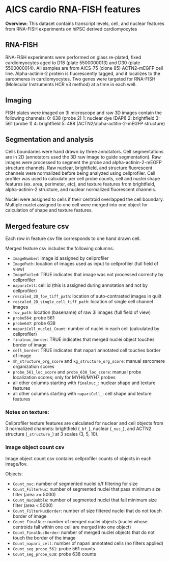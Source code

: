 # AICS cardio RNA-FISH features 

**Overview:** This dataset contains transcript levels, cell, and nuclear features from
RNA-FISH experiments on hiPSC derived cardiomyocytes

## RNA-FISH 
RNA-FISH experiments were performed on glass re-plated, fixed cardiomyocytes aged to 
D18 (plate 5500000013) and D30 (plate 5500000014). All samples are from AICS-75 (clone 85)
ACTN2-mEGFP cell line. Alpha-actinin-2 protein is fluorescently tagged, and it localizes to the
sarcomeres in cardiomyocytes. Two genes were targeted for RNA-FISH (Molecular Instruments HCR v3
method) at a time in each well. 

## Imaging 
FISH plates were imaged on 3i microscope and raw 3D images contain the following channels:
0: 638 (probe 2)
1: nuclear dye (DAPI)
2: brightfield
3: 561 (probe 1)
4: brightfield
5: 488 (ACTN2/alpha-actitin-2-mEGFP structure)

## Segmentation and analysis
Cells boundaries were hand drawn by three annotators. Cell segmentations are in 2D (annotators
used the 3D raw image to guide segmentation). Raw images were processed to segment the probe
and alpha-actinin-2-mEGFP structure channels. Raw nuclear, brightfield, and structure fluorescent
channels were normalized before being analyzed using cellprofiler. Cell profiler was
used to calculate per cell probe counts, cell and nuclei shape features (ex. area, perimeter,
etc), and texture features from brightfield, alpha-actinin-2 structure, and nuclear normalized 
fluorescent channels. 

Nuclei were assigned to cells if their centroid overlapped the cell boundary. Multiple nuclei
assigned to one cell were merged into one object for calculation of shape and texture features.

## Merged feature csv
Each row in feature csv file corresponds to one hand drawn cell. 

Merged feature csv includes the following columns:

- `ImageNumber`: image id assigned by cellprofiler
- `ImagePath`: location of images used as input to cellprofiler (full field of view)
- `ImageFailed`: TRUE indicates that image was not processed correctly by cellprofiler
- `napariCell`: cell id (this is assigned during annotation and not by cellprofiler)
- `rescaled_2D_fov_tiff_path`: location of auto-contrasted images in quilt
- `rescaled_2D_single_cell_tiff_path`: location of single cell channel images
- `fov_path`: location (basename) of raw 3i images (full field of view)
- `probe564`: probe 561
- `probe647`: probe 638
- `napariCell_nuclei_Count`: number of nuclei in each cell (calculated by cellprofiler)
- `finalnuc_border`: TRUE indicates that merged nuclei object touches border of image
- `cell_border`: TRUE indicates that napari annotated cell touches border of image
- `mh_structure_org_score` and `kg_structure_org_score`: manual sarcomere organization scores
- `probe_561_loc_score` and `probe_638_loc_score`: manual probe localization scores; only for MYH6/MYH7 probes
- all other columns starting with `finalnuc_`: nuclear shape and texture features
- all other columns starting with `napariCell_`: cell shape and texture features

### Notes on texture:
Cellprofiler texture features are calculated for nuclear and cell objects from 3 normalized channels:
brightfield (`_bf_`), nuclear (`_nuc_`), and ACTN2 structure (`_structure_`) at 3 scales (3, 5, 10). 

### Image object count csv
Image object count csv contains cellprofiler counts of objects in each image/fov.

Objects:
- `Count_nuc`: number of segmented nuclei b/f filtering for size
- `Count_FilterNuc`: number of segmented nuclei that pass minimum size filter (area >= 5000)
- `Count_NucBubble`: number of segmented nuclei that fail minimum size filter (area < 5000)
- `Count_FilterNucBorder`: number of size filtered nuclei that do not touch border of image
- `Count_FinalNuc`: number of merged nuclei objects (nuclei whose centroids fall within one cell are merged into one object)
- `Count_FinalNucBorder`: number of merged nuclei objects that do not touch the border of the image
- `Count_napari_cell`: number of napari annotated cells (no filters applied)
- `Count_seg_probe_561`: probe 561 counts
- `Count_seg_probe_638`: probe 638 counts

